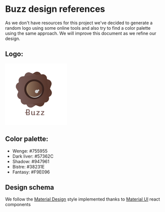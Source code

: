 # Buzz design references

As we don't have resources for this project we've decided to generate a random logo using some online tools and also try to find a color palette using the same approach. We will improve this document as we refine our design.

## Logo:

![logo.png](logo.png)

## Color palette:

* Wenge: #755955
* Dark liver: #57362C
* Shadow: #947961
* Bistre: #38231E
* Fantasy: #F9E096

## Design schema

We follow the [Material Design](https://material.io) style implemented thanks to [Material UI](http://www.material-ui.com/#/) react components